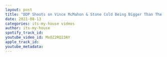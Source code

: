 ```yaml
---
layout: post
title: "DDP Shoots on Vince McMahon & Stone Cold Being Bigger Than The nWo"
date: 2021-08-13
categories: its-my-house videos
author: its-my-house
spotify_track_id: 
youtube_video_id: MxOZ2RQ23AY
apple_track_id: 
youtube_metadata: 
---
```

